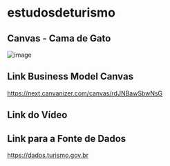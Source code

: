 # estudosdeturismo

## Canvas - Cama de Gato
![image](https://user-images.githubusercontent.com/93007792/196680247-f6b91167-98a1-4bab-a19b-168e61815ac2.png)

## Link Business Model Canvas
https://next.canvanizer.com/canvas/rdJNBawSbwNsG

## Link do Vídeo

## Link para a Fonte de Dados
https://dados.turismo.gov.br
